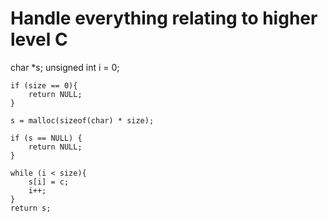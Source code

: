 # Handle everything relating to higher level C

char *s;
unsigned int i = 0;

    if (size == 0){
        return NULL;
    }

    s = malloc(sizeof(char) * size);

    if (s == NULL) {
        return NULL;
    }

    while (i < size){
        s[i] = c;
        i++;
    }
    return s;